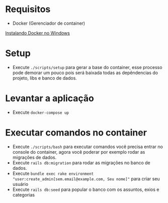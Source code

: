 # Requisitos
- Docker (Gerenciador de container)

[Instalando Docker no Windows](https://docs.docker.com/desktop/install/windows-install/)

# Setup
- Execute `./scripts/setup` para gerar a base do container, esse processo pode demorar um pouco pois será baixada todas as depêndencias do projeto, libs e banco de dados.

# Levantar a aplicação
- Execute `docker-compose up`

# Executar comandos no container
- Execute `./scripts/bash` para executar comandos você precisa entrar no console do container, agora você poderar por exemplo rodar as migrações de dados.
- Execute `rails db:migration` para rodar as migrações no banco de dados.
- Execute `bundle exec rake environment "user:create_admin[sem.email@example.com, Seu nome]"` para criar seu usuário
- Execute `rails db:seed` para popular o banco com os assuntos, exios e categorias